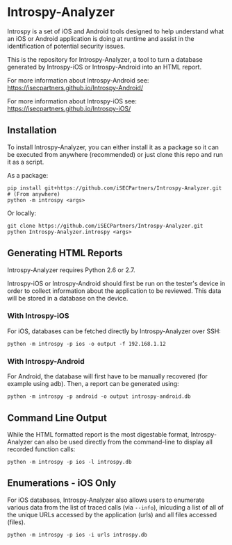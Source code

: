 Introspy-Analyzer
=================

Introspy is a set of iOS and Android tools designed to help understand what an
iOS or Android application is doing at runtime and assist in the identification
of potential security issues.

This is the repository for Introspy-Analyzer, a tool to turn a database
generated by Introspy-iOS or Introspy-Android into an HTML report.

For more information about Introspy-Android see:
https://isecpartners.github.io/Introspy-Android/

For more information about Introspy-iOS see:
https://isecpartners.github.io/Introspy-iOS/


Installation
------------
To install Introspy-Analyzer, you can either install it as a package so it can be executed from anywhere (recommended) or just clone this repo and run it as a script.

As a package:

    pip install git+https://github.com/iSECPartners/Introspy-Analyzer.git
    # (From anywhere)
    python -m introspy <args>

Or locally:

    git clone https://github.com/iSECPartners/Introspy-Analyzer.git
    python Introspy-Analyzer.introspy <args>


Generating HTML Reports
-----------------------

Introspy-Analyzer requires Python 2.6 or 2.7.

Introspy-iOS or Introspy-Android should first be run on the tester's device in
order to collect information about the application to be reviewed. This data
will be stored in a database on the device.


### With Introspy-iOS

For iOS, databases can be fetched directly by Introspy-Analyzer over SSH:

    python -m introspy -p ios -o output -f 192.168.1.12


### With Introspy-Android

For Android, the database will first have to be manually recovered (for example
using adb). Then, a report can be generated using:

    python -m introspy -p android -o output introspy-android.db


Command Line Output
-------------------

While the HTML formatted report is the most digestable format, Introspy-Analyzer
can also be used directly from the command-line to display all recorded function
calls:

    python -m introspy -p ios -l introspy.db


Enumerations - iOS Only
-----------------------

For iOS databases, Introspy-Analyzer also allows users to enumerate various data
from the list of traced calls (via `--info`), inlcuding a list of all of the
unique URLs accessed by the application (urls) and all files accessed (files).

    python -m introspy -p ios -i urls introspy.db


